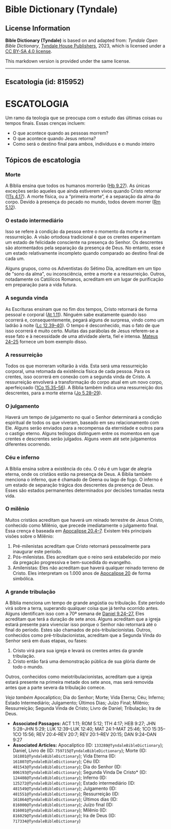 # Bible Dictionary (Tyndale)

## License Information

**Bible Dictionary (Tyndale)** is based on and adapted from: _Tyndale Open Bible Dictionary_, [Tyndale House Publishers](https://tyndaleopenresources.com/), 2023, which is licensed under a [CC BY-SA 4.0 license](https://creativecommons.org/licenses/by-sa/4.0/legalcode.en).

This markdown version is provided under the same license.



--------------------------------

## Escatologia (id: 815952)

ESCATOLOGIA
===========

Um ramo da teologia que se preocupa com o estudo das últimas coisas ou tempos finais. Essas crenças incluem:

* O que acontece quando as pessoas morrem?
* O que acontece quando Jesus retorna?
* Como será o destino final para ambos, indivíduos e o mundo inteiro

Tópicos de escatologia
----------------------

### Morte

A Bíblia ensina que todos os humanos morrerão ([Hb 9\.27](https://ref.ly/Heb9:27)). As únicas exceções serão aqueles que ainda estiverem vivos quando Cristo retornar ([1Ts 4\.17](https://ref.ly/1Thess4:17)). A morte física, ou a “primeira morte”, é a separação da alma do corpo. Devido à presença do pecado no mundo, todos devem morrer ([Rm 5\.12](https://ref.ly/Rom5:12)).

### O estado intermediário

Isso se refere à condição da pessoa entre o momento da morte e a ressurreição. A visão ortodoxa tradicional é que os crentes experimentam um estado de felicidade consciente na presença do Senhor. Os descrentes são atormentados pela separação da presença de Deus. No entanto, esse é um estado relativamente incompleto quando comparado ao destino final de cada um.

Alguns grupos, como os Adventistas do Sétimo Dia, acreditam em um tipo de "sono da alma", ou inconsciência, entre a morte e a ressurreição. Outros, notadamente os Católicos Romanos, acreditam em um lugar de purificação em preparação para a vida futura.

### A segunda vinda

As Escrituras ensinam que no fim dos tempos, Cristo retornará de forma pessoal e corporal ([At 1\.11](https://ref.ly/Acts1:11)). Ninguém sabe exatamente quando isso ocorrerá e, consequentemente, pegará alguns de surpresa, vindo como um ladrão à noite ([Lc 12\.39–40](https://ref.ly/Luke12:39-Luke12:40)). O tempo é desconhecido, mas o fato de que isso ocorrerá é muito certo. Muitas das parábolas de Jesus referem\-se a esse fato e à necessidade de uma atividade alerta, fiel e intensa. [Mateus 24–25](https://ref.ly/Matt24:1-Matt25:46) fornece um bom exemplo disso.

### A ressurreição

Todos os que morreram voltarão à vida. Esta será uma ressurreição corporal, uma retomada da existência física de cada pessoa. Para os crentes, isso ocorrerá em conexão com a segunda vinda de Cristo. A ressurreição envolverá a transformação do corpo atual em um novo corpo, aperfeiçoado ([1Co 15\.35–56](https://ref.ly/1Cor15:35-1Cor15:56)). A Bíblia também indica uma ressurreição dos descrentes, para a morte eterna ([Jo 5\.28–29](https://ref.ly/John5:28-John5:29)).

### O julgamento

Haverá um tempo de julgamento no qual o Senhor determinará a condição espiritual de todos os que viveram, baseado em seu relacionamento com Ele. Alguns serão enviados para a recompensa da eternidade e outros para o castigo eterno. Alguns teólogos distinguem entre os momentos em que crentes e descrentes serão julgados. Alguns veem até sete julgamentos diferentes ocorrendo.

### Céu e inferno

A Bíblia ensina sobre a existência do céu. O céu é um lugar de alegria eterna, onde os cristãos estão na presença de Deus. A Bíblia também menciona o inferno, que é chamado de Geena ou lago de fogo. O inferno é um estado de separação trágica dos descrentes da presença de Deus. Esses são estados permanentes determinados por decisões tomadas nesta vida.

### O milênio

Muitos cristãos acreditam que haverá um reinado terrestre de Jesus Cristo, conhecido como Milênio, que precede imediatamente o julgamento final. Essa crença é baseada em [Apocalipse 20\.4–7](https://ref.ly/Rev20:4-Rev20:7). Existem três principais visões sobre o Milênio:

1. Pré\-milenistas acreditam que Cristo retornará pessoalmente para inaugurar este período.
2. Pós\-milenistas. Eles acreditam que o reino será estabelecido por meio da pregação progressiva e bem\-sucedida do evangelho.
3. Amilenistas: Eles não acreditam que haverá qualquer reinado terreno de Cristo. Eles interpretam os 1\.000 anos de [Apocalipse 20](https://ref.ly/Rev20:1-Rev20:15) de forma simbólica.

### A grande tribulação

A Bíblia menciona um tempo de grande angústia ou tribulação. Este período virá sobre a terra, superando qualquer coisa que já tenha ocorrido antes. Alguns identificam isso com a 70ª semana de [Daniel 9\.24–27\.](https://ref.ly/Dan9:24-Dan9:27) Eles acreditam que terá a duração de sete anos. Alguns acreditam que a igreja estará presente para vivenciar isso porque o Senhor não retornará até o final do período. Estes são chamados de pós\-tribulacionistas. Outros, conhecidos como pré\-tribulacionistas, acreditam que a Segunda Vinda do Senhor será em duas etapas, ou fases:

1. Cristo virá para sua igreja e levará os crentes antes da grande tribulação.
2. Cristo então fará uma demonstração pública de sua glória diante de todo o mundo.

Outros, conhecidos como meiotribulacionistas, acreditam que a igreja estará presente na primeira metade dos sete anos, mas será removida antes que a parte severa da tribulação comece.

*Veja também* Apocalíptico; Dia do Senhor; Morte; Vida Eterna; Céu; Inferno; Estado Intermediário; Julgamento; Últimos Dias; Juízo Final; Milênio; Ressurreição; Segunda Vinda de Cristo; Livro de Daniel; Tribulação; Ira de Deus.

* **Associated Passages:** ACT 1:11; ROM 5:12; 1TH 4:17; HEB 9:27; JHN 5:28–JHN 5:29; LUK 12:39–LUK 12:40; MAT 24:1–MAT 25:46; 1CO 15:35–1CO 15:56; REV 20:4–REV 20:7; REV 20:1–REV 20:15; DAN 9:24–DAN 9:27
* **Associated Articles:** Apocalíptico (ID: `133280@TyndaleBibleDictionary`); Daniel, Livro de (ID: `759715@TyndaleBibleDictionary`); Morte (ID: `161801@TyndaleBibleDictionary`); Vida Eterna (ID: `161807@TyndaleBibleDictionary`); Céu (ID: `481543@TyndaleBibleDictionary`); Dia do Senhor (ID: `806193@TyndaleBibleDictionary`); Segunda Vinda De Cristo* (ID: `124408@TyndaleBibleDictionary`); Inferno (ID: `125272@TyndaleBibleDictionary`); Estado intermediário (ID: `481549@TyndaleBibleDictionary`); Julgamento (ID: `481551@TyndaleBibleDictionary`); Ressurreição (ID: `161864@TyndaleBibleDictionary`); Últimos dias (ID: `816000@TyndaleBibleDictionary`); Juízo final (ID: `816001@TyndaleBibleDictionary`); Milênio (ID: `816029@TyndaleBibleDictionary`); Ira de Deus (ID: `717334@TyndaleBibleDictionary`)

